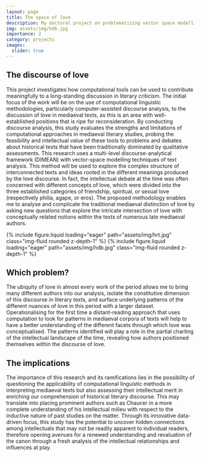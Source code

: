 ```yaml
---
layout: page
title: The space of love
description: My doctoral project on problematizing vector space modelling for retrospective discourse studies
img: assets/img/hdb.jpg
importance: 2
category: projects
images:
  slider: true
---
```



## The discourse of love
This project investigates how computational tools can be used to contribute meaningfully to a long-standing discussion in literary criticism. The initial focus of the work will be on the use of computational linguistic methodologies, particularly computer-assisted discourse analysis, to the discussion of love in mediaeval texts, as this is an area with well-established positions that is ripe for reconsideration. By conducting discourse analysis, this study evaluates the strengths and limitations of computational approaches in mediaeval literary studies, probing the feasibility and intellectual value of these tools to problems and debates about historical texts that have been  traditionally dominated by qualitative assessments. This research uses a multi-level discourse-analytical framework (DIMEAN) with vector-space modelling techniques of text analysis. This method will be used to explore the complex structure of interconnected texts and ideas rooted in the different meanings produced by the love discourse.
In fact, the intellectual debate at the time was often concerned with different concepts of love, which were divided into the three established categories of friendship, spiritual, or sexual love (respectively philia, agape, or eros). The proposed methodology enables me to analyse and complicate the traditional mediaeval distinction of love by asking new questions that explore the intricate intersection of love with conceptually related notions within the texts of numerous late mediaeval authors.

<swiper-container keyboard="true" navigation="true" pagination="true" pagination-clickable="true" pagination-dynamic-bullets="true" rewind="true">
  <swiper-slide>{% include figure.liquid loading="eager" path="assets/img/hrt.jpg" class="img-fluid rounded z-depth-1" %}</swiper-slide>
  <swiper-slide>{% include figure.liquid loading="eager" path="assets/img/hdb.jpg" class="img-fluid rounded z-depth-1" %}</swiper-slide>
</swiper-container>

## Which problem?
The ubiquity of love in almost every work of the period allows me to bring many different authors into our analysis, isolate the constitutive dimension of this discourse in literary texts, and surface underlying patterns of the different nuances of love in this period with a larger dataset. Operationalising for the first time a distant-reading approach that uses computation to look for patterns in mediaeval corpora of texts will help to have a better understanding of the different facets through which love was conceptualised. The patterns identified will play a role in the partial charting of the intellectual landscape of the time, revealing how authors positioned themselves within the discourse of love.

## The implications
The importance of this research and its ramifications lies in the possibility of questioning the applicability of computational linguistic methods in interpreting mediaeval texts but also assessing their intellectual merit in enriching our comprehension of historical literary discourse. This may translate into placing prominent authors such as Chaucer in a more complete understanding of his intellectual milieu with respect to the inductive nature of past studies on the matter. Through its innovative data-driven focus, this study has the potential to uncover hidden connections among intellectuals that may not be readily apparent to individual readers, therefore opening avenues for a renewed understanding and revaluation of the canon through a fresh analysis of the intellectual relationships and influences at play.
